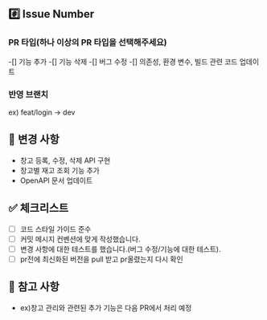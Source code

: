 ## #️⃣ Issue Number

<!--- ex) #이슈번호, #이슈번호 -->


### PR 타입(하나 이상의 PR 타입을 선택해주세요)
-[] 기능 추가
-[] 기능 삭제
-[] 버그 수정
-[] 의존성, 환경 변수, 빌드 관련 코드 업데이트

### 반영 브랜치
ex) feat/login -> dev

## 📌 변경 사항
- 창고 등록, 수정, 삭제 API 구현
- 창고별 재고 조회 기능 추가
- OpenAPI 문서 업데이트
 
## ✅ 체크리스트
- [ ] 코드 스타일 가이드 준수
- [ ] 커밋 메시지 컨벤션에 맞게 작성했습니다.
- [ ] 변경 사항에 대한 테스트를 했습니다.(버그 수정/기능에 대한 테스트).
- [ ] pr전에 최신화된 버전을 pull 받고 pr올렸는지 다시 확인

## 🚀 참고 사항
- ex)창고 관리와 관련된 추가 기능은 다음 PR에서 처리 예정
